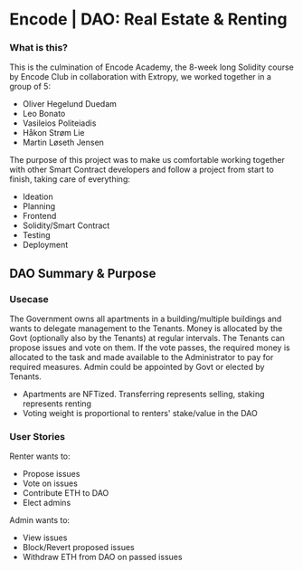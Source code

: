 # Encode | DAO: Real Estate & Renting

### What is this?
This is the culmination of Encode Academy, the 8-week long Solidity course by Encode Club in collaboration with Extropy, we worked together in a group of 5:
- Oliver Hegelund Duedam
- Leo Bonato
- Vasileios Politeiadis
- Håkon Strøm Lie
- Martin Løseth Jensen

The purpose of this project was to make us comfortable working together with other Smart Contract developers and follow a project from start to finish, taking care of everything:
- Ideation
- Planning
- Frontend
- Solidity/Smart Contract
- Testing
- Deployment

## DAO Summary & Purpose
### Usecase
The Government owns all apartments in a building/multiple buildings and wants to delegate management to the Tenants. Money is allocated by the Govt (optionally also by the Tenants) at regular intervals. The Tenants can propose issues and vote on them. If the vote passes, the required money is allocated to the task and made available to the Administrator to pay for required measures. Admin could be appointed by Govt or elected by Tenants.

- Apartments are NFTized. Transferring represents selling, staking represents renting
- Voting weight is proportional to renters' stake/value in the DAO

### User Stories
Renter wants to:
- Propose issues
- Vote on issues
- Contribute ETH to DAO
- Elect admins

Admin wants to:
- View issues
- Block/Revert proposed issues
- Withdraw ETH from DAO on passed issues
